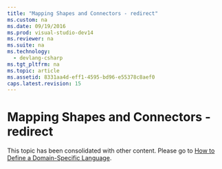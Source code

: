 ```yaml
---
title: "Mapping Shapes and Connectors - redirect"
ms.custom: na
ms.date: 09/19/2016
ms.prod: visual-studio-dev14
ms.reviewer: na
ms.suite: na
ms.technology: 
  - devlang-csharp
ms.tgt_pltfrm: na
ms.topic: article
ms.assetid: 8331aa4d-eff1-4595-bd96-e55378c8aef0
caps.latest.revision: 15
---
```

# Mapping Shapes and Connectors - redirect
This topic has been consolidated with other content. Please go to [How to Define a Domain-Specific Language](../vs140/How-to-Define-a-Domain-Specific-Language.md).